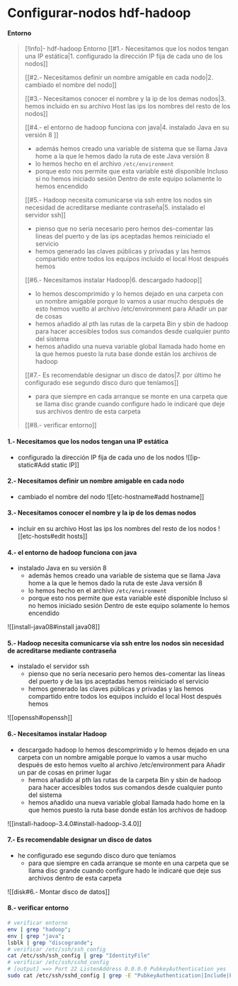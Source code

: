 # Configurar-nodos hdf-hadoop

#### Entorno
>[!Info]- hdf-hadoop  Entorno
> [[#1.- Necesitamos que los nodos tengan una IP estática|1. configurado la dirección IP fija de cada uno de los nodos]]
> 
> [[#2.- Necesitamos definir un nombre amigable en cada nodo|2. cambiado el nombre del nodo]]
> 
> [[#3.- Necesitamos conocer el nombre y la ip de los demas nodos|3. hemos incluido en su archivo Host las ips los nombres del resto de los nodos]] 
>
> [[#4.- el entorno de hadoop funciona con java|4. instalado Java en su versión 8 ]]
> - además hemos creado una variable de sistema que se llama Java home a la que le hemos dado la ruta de este Java versión 8
> - lo hemos hecho en el archivo `/etc/environment`
> - porque esto nos permite que esta variable esté disponible Incluso si no hemos iniciado sesión Dentro de este equipo solamente lo hemos encendido
>
> [[#5.- Hadoop necesita comunicarse via ssh entre los nodos sin necesidad de acreditarse mediante contraseña|5. instalado el servidor ssh]]
> - pienso que no sería necesario pero hemos des-comentar las líneas del puerto y de las ips aceptadas hemos reiniciado el servicio
> - hemos generado las claves públicas y privadas y las hemos compartido entre todos los equipos incluido el local Host después hemos 
>
>[[#6.- Necesitamos instalar Hadoop|6. descargado hadoop]]
> - lo hemos descomprimido y lo hemos dejado en una carpeta con un nombre amigable porque lo vamos a usar mucho después de esto hemos vuelto al archivo /etc/environment para Añadir un par de cosas
> - hemos añadido al pth las rutas de la carpeta Bin y sbin de hadoop para hacer accesibles todos sus comandos desde cualquier punto del sistema 
> - hemos añadido una nueva variable global llamada hado home en la que hemos puesto la ruta base donde están los archivos de hadoop 
> 
> [[#7.- Es recomendable designar un disco de datos|7. por último he configurado ese segundo disco duro que teníamos]]
> - para que siempre en cada arranque se monte en una carpeta que se llama disc grande cuando configure hado le indicaré que deje sus archivos dentro de esta carpeta 
> 
> [[#8.- verificar entorno]]



#### 1.- Necesitamos que los nodos tengan una IP estática
- configurado la dirección IP fija de cada uno de los nodos
![[ip-static#Add static IP]]

#### 2.- Necesitamos definir un nombre amigable en cada nodo
-  cambiado el nombre del nodo
![[etc-hostname#add hostname]]

#### 3.- Necesitamos conocer el nombre y la ip de los demas nodos
- incluir en su archivo Host las ips los nombres del resto de los nodos 
![[etc-hosts#edit hosts]]

#### 4.- el entorno de hadoop funciona con java
- instalado Java en su versión 8 
	- además hemos creado una variable de sistema que se llama Java home a la que le hemos dado la ruta de este Java versión 8
	- lo hemos hecho en el archivo `/etc/environment`
	- porque esto nos permite que esta variable esté disponible Incluso si no hemos iniciado sesión Dentro de este equipo solamente lo hemos encendido

![[install-java08#install java08]]

#### 5.- Hadoop necesita comunicarse via ssh entre los nodos sin necesidad de acreditarse mediante contraseña
- instalado el servidor ssh
	- pienso que no sería necesario pero hemos des-comentar las líneas del puerto y de las ips aceptadas hemos reiniciado el servicio
	- hemos generado las claves públicas y privadas y las hemos compartido entre todos los equipos incluido el local Host después hemos 

![[openssh#openssh]]

#### 6.- Necesitamos instalar Hadoop
- descargado hadoop lo hemos descomprimido y lo hemos dejado en una carpeta con un nombre amigable porque lo vamos a usar mucho después de esto hemos vuelto al archivo /etc/environment para Añadir un par de cosas en primer lugar 
	- hemos añadido al pth las rutas de la carpeta Bin y sbin de hadoop para hacer accesibles todos sus comandos desde cualquier punto del sistema 
	- hemos añadido una nueva variable global llamada hado home en la que hemos puesto la ruta base donde están los archivos de hadoop 

![[install-hadoop-3.4.0#install-hadoop-3.4.0]]

#### 7.- Es recomendable designar un disco de datos
 - he configurado ese segundo disco duro que teníamos
	- para que siempre en cada arranque se monte en una carpeta que se llama disc grande cuando configure hado le indicaré que deje sus archivos dentro de esta carpeta 
	
![[disk#6.- Montar disco de datos]]

#### 8.- verificar entorno

```bash unwrap:inactive
# verificar entorno
env | grep "hadoop";
env | grep "java";
lsblk | grep "discogrande";
# verificar /etc/ssh/ssh_config
cat /etc/ssh/ssh_config | grep "IdentityFile"
# verificar /etc/ssh/sshd_config
# [output] ==> Port 22 ListenAddress 0.0.0.0 PubkeyAuthentication yes
sudo cat /etc/ssh/sshd_config | grep -E "PubkeyAuthentication|Include|Port|ListenAddress"
```
